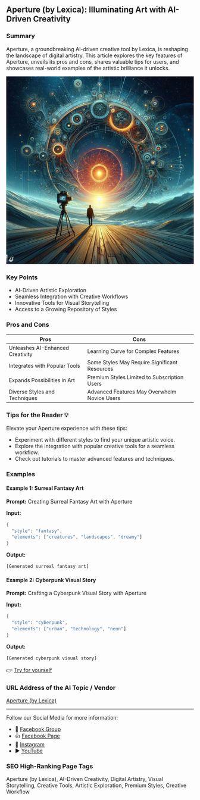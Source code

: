 ## Aperture (by Lexica): Illuminating Art with AI-Driven Creativity

### Summary
Aperture, a groundbreaking AI-driven creative tool by Lexica, is reshaping the landscape of digital artistry. This article explores the key features of Aperture, unveils its pros and cons, shares valuable tips for users, and showcases real-world examples of the artistic brilliance it unlocks.

<img src="./aperturebylexica.webp" alt="Aperture (by Lexica) Image"/>

### Key Points
- AI-Driven Artistic Exploration
- Seamless Integration with Creative Workflows
- Innovative Tools for Visual Storytelling
- Access to a Growing Repository of Styles

### Pros and Cons

| Pros                             | Cons                                           |
| -------------------------------- | ---------------------------------------------- |
| Unleashes AI-Enhanced Creativity | Learning Curve for Complex Features             |
| Integrates with Popular Tools     | Some Styles May Require Significant Resources  |
| Expands Possibilities in Art      | Premium Styles Limited to Subscription Users    |
| Diverse Styles and Techniques     | Advanced Features May Overwhelm Novice Users    |

### Tips for the Reader 💡
Elevate your Aperture experience with these tips:
- Experiment with different styles to find your unique artistic voice.
- Explore the integration with popular creative tools for a seamless workflow.
- Check out tutorials to master advanced features and techniques.

### Examples

#### Example 1: Surreal Fantasy Art
**Prompt:** Creating Surreal Fantasy Art with Aperture

**Input:**
```dart
{
  "style": "fantasy",
  "elements": ["creatures", "landscapes", "dreamy"]
}
```

**Output:**
```dart
[Generated surreal fantasy art]
```

#### Example 2: Cyberpunk Visual Story
**Prompt:** Crafting a Cyberpunk Visual Story with Aperture

**Input:**
```dart
{
  "style": "cyberpunk",
  "elements": ["urban", "technology", "neon"]
}
```

**Output:**
```dart
[Generated cyberpunk visual story]
```

👉 <a href="https://lexica.art/aperture" target="_blank">Try for yourself</a>

### URL Address of the AI Topic / Vendor
<a href="https://lexica.art/aperture" target="_blank">Aperture (by Lexica)</a>

---

Follow our Social Media for more information:

- 📘 <a href="https://www.facebook.com/groups/trionxai" target="_blank">Facebook Group</a>
- 👍 <a href="https://www.facebook.com/ai.trionxai" target="_blank">Facebook Page</a>
- 📸 <a href="https://www.instagram.com/trionxai/" target="_blank">Instagram</a>
- ▶️ <a href="https://www.youtube.com/@robotdocs/" target="_blank">YouTube</a>

### SEO High-Ranking Page Tags
Aperture (by Lexica), AI-Driven Creativity, Digital Artistry, Visual Storytelling, Creative Tools, Artistic Exploration, Premium Styles, Creative Workflow